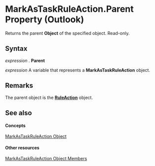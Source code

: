 
# MarkAsTaskRuleAction.Parent Property (Outlook)

Returns the parent  **Object** of the specified object. Read-only.


## Syntax

 _expression_ . **Parent**

 _expression_ A variable that represents a **MarkAsTaskRuleAction** object.


## Remarks

The parent object is the  **[RuleAction](6451788f-e5ed-239c-a34d-b564b52d8955.md)** object.


## See also


#### Concepts


[MarkAsTaskRuleAction Object](639d9242-7387-2b25-9d0f-f7a14cf16790.md)
#### Other resources


[MarkAsTaskRuleAction Object Members](1ec55a3d-5e52-d56a-d5ca-4372d393b9fa.md)
